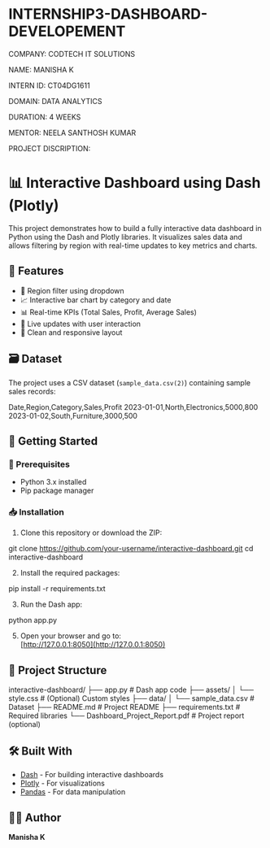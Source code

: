 # INTERNSHIP3-DASHBOARD-DEVELOPEMENT

COMPANY: CODTECH IT SOLUTIONS

NAME: MANISHA K

INTERN ID: CT04DG1611

DOMAIN: DATA ANALYTICS

DURATION: 4 WEEKS

MENTOR: NEELA SANTHOSH KUMAR

PROJECT DISCRIPTION:

# 📊 Interactive Dashboard using Dash (Plotly)

This project demonstrates how to build a fully interactive data dashboard in Python using the Dash and Plotly libraries. It visualizes sales data and allows filtering by region with real-time updates to key metrics and charts.


## 📌 Features

- 📍 Region filter using dropdown
- 📈 Interactive bar chart by category and date
- 📊 Real-time KPIs (Total Sales, Profit, Average Sales)
- 🔄 Live updates with user interaction
- 🧼 Clean and responsive layout

## 🗃️ Dataset

The project uses a CSV dataset (`sample_data.csv(2)`) containing sample sales records:

Date,Region,Category,Sales,Profit
2023-01-01,North,Electronics,5000,800
2023-01-02,South,Furniture,3000,500

## 🚀 Getting Started

### 🔧 Prerequisites

- Python 3.x installed
- Pip package manager

### 📥 Installation

1. Clone this repository or download the ZIP:

git clone https://github.com/your-username/interactive-dashboard.git
cd interactive-dashboard


2. Install the required packages:

pip install -r requirements.txt


3. Run the Dash app:
   
python app.py

5. Open your browser and go to:  
[http://127.0.0.1:8050](http://127.0.0.1:8050)


## 📁 Project Structure

interactive-dashboard/
├── app.py                   # Dash app code
├── assets/
│   └── style.css            # (Optional) Custom styles
├── data/
│   └── sample_data.csv      # Dataset
├── README.md                # Project README
├── requirements.txt         # Required libraries
└── Dashboard_Project_Report.pdf  # Project report (optional)


## 🛠️ Built With

- [Dash](https://dash.plotly.com/) - For building interactive dashboards
- [Plotly](https://plotly.com/python/) - For visualizations
- [Pandas](https://pandas.pydata.org/) - For data manipulation

## 👩‍💻 Author

**Manisha K**

